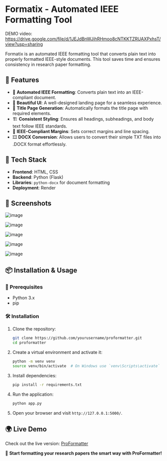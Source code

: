 # Formatix - Automated IEEE Formatting Tool
DEMO video: https://drive.google.com/file/d/1JEJdBnWJihRHmoo8cNTKKTZRUAXPxhsT/view?usp=sharing

Formatix is an automated IEEE formatting tool that converts plain text into properly formatted IEEE-style documents. This tool saves time and ensures consistency in research paper formatting.

## 🚀 Features

- 📄 **Automated IEEE Formatting**: Converts plain text into an IEEE-compliant document.
- 🎨 **Beautiful UI**: A well-designed landing page for a seamless experience.
- 📑 **Title Page Generation**: Automatically formats the title page with required elements.
- 🏗 **Consistent Styling**: Ensures all headings, subheadings, and body text follow IEEE standards.
- 📏 **IEEE-Compliant Margins**: Sets correct margins and line spacing.
- 🎞 **DOCX Conversion**: Allows users to convert their simple TXT files into .DOCX format effortlessly.
  
## 🔧 Tech Stack

- **Frontend**: HTML, CSS 
- **Backend**: Python (Flask)
- **Libraries**: `python-docx` for document formatting
- **Deployment**: Render

## 📸 Screenshots
![image](https://github.com/user-attachments/assets/e999038d-c5db-477d-b8fe-730abbc0b8f3)

![image](https://github.com/user-attachments/assets/dced677d-996b-4862-8995-469985569cb1)

![image](https://github.com/user-attachments/assets/38e3cab7-9c1d-45b5-91ce-63c5726d0e1c)

![image](https://github.com/user-attachments/assets/161572ff-7d1e-4c44-8a44-7d4c88a1c409)

![image](https://github.com/user-attachments/assets/c44e2e52-7e2f-4686-9a7a-52e888d2cc91)



## 📦 Installation & Usage

### 🔨 Prerequisites

- Python 3.x
- pip

### 🛠 Installation

1. Clone the repository:
   ```bash
   git clone https://github.com/yourusername/proformatter.git
   cd proformatter
   ```

2. Create a virtual environment and activate it:
   ```bash
   python -m venv venv
   source venv/bin/activate  # On Windows use `venv\Scripts\activate`
   ```

3. Install dependencies:
   ```bash
   pip install -r requirements.txt
   ```

4. Run the application:
   ```bash
   python app.py
   ```

5. Open your browser and visit `http://127.0.0.1:5000/`.

## 🌍 Live Demo

Check out the live version: [ProFormatter](https://proformatter.onrender.com/)



🚀 **Start formatting your research papers the smart way with ProFormatter!**
